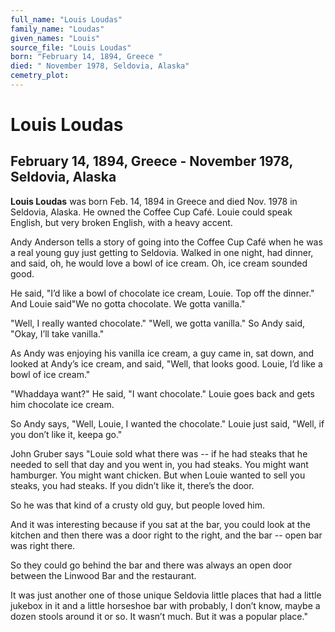 ```yaml
---
full_name: "Louis Loudas"
family_name: "Loudas"
given_names: "Louis"
source_file: "Louis Loudas"
born: "February 14, 1894, Greece "
died: " November 1978, Seldovia, Alaska"
cemetry_plot: 
---
```

# Louis Loudas

## February 14, 1894, Greece - November 1978, Seldovia, Alaska

**Louis Loudas** was born Feb. 14, 1894 in Greece and died Nov. 1978 in
Seldovia, Alaska. He owned the Coffee Cup Café. Louie could speak
English, but very broken English, with a heavy accent.

Andy Anderson tells a story of going into the Coffee Cup Café when he
was a real young guy just getting to Seldovia. Walked in one night, had
dinner, and said, oh, he would love a bowl of ice cream. Oh, ice cream
sounded good.

He said, "I’d like a bowl of chocolate ice cream, Louie. Top off the
dinner." And Louie said"We no gotta chocolate. We gotta vanilla."

"Well, I really wanted chocolate." "Well, we gotta vanilla." So Andy
said, "Okay, I’ll take vanilla."

As Andy was enjoying his vanilla ice cream, a guy came in, sat down, and
looked at Andy’s ice cream, and said, "Well, that looks good. Louie, I’d
like a bowl of ice cream."

"Whaddaya want?" He said, "I want chocolate." Louie goes back and gets
him chocolate ice cream.

So Andy says, "Well, Louie, I wanted the chocolate." Louie just said,
"Well, if you don’t like it, keepa go."

John Gruber says "Louie sold what there was -- if he had steaks that he
needed to sell that day and you went in, you had steaks. You might want
hamburger. You might want chicken. But when Louie wanted to sell you
steaks, you had steaks. If you didn’t like it, there’s the door.

So he was that kind of a crusty old guy, but people loved him.

And it was interesting because if you sat at the bar, you could look at
the kitchen and then there was a door right to the right, and the bar --
open bar was right there.

So they could go behind the bar and there was always an open door
between the Linwood Bar and the restaurant.

It was just another one of those unique Seldovia little places that had
a little jukebox in it and a little horseshoe bar with probably, I don’t
know, maybe a dozen stools around it or so. It wasn’t much. But it was a
popular place."
